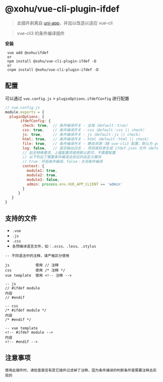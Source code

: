 # @xohu/vue-cli-plugin-ifdef
> 此插件剥离自 [uni-app](https://uniapp.dcloud.io/platform?id=%e6%9d%a1%e4%bb%b6%e7%bc%96%e8%af%91 "demo")，并加以改造以适应 vue-cli

> vue-cli3 的条件编译插件

 **安装**

 ```
  vue add @xohu/ifdef
  or
  npm install @xohu/vue-cli-plugin-ifdef -D
  or
  cnpm install @xohu/vue-cli-plugin-ifdef -D
  ```

  ## 配置
可以通过 `vue.config.js` > `pluginOptions.ifdefConfig` 进行配置

``` js
// vue.config.js
module.exports = {
  pluginOptions: {
       ifdefConfig: {
        check: true,  // 条件编译开关 - 全局（default：true）
        css: true,    // 条件编译开关 - css（default：css || check）
        js: true,     // 条件编译开关 - js（default：js || check）
        html: true,   // 条件编译开关 - html（default：html || check）
        file: true,   // 条件编译开关 - 静态资源（随 vue-cli3 配置，默认为 public 目录）（default：file || check）
        log: false,   // 是否输出日志 - 项目根目录生成 ifdef.json 文件（default：log || false）
        // 如无特殊需求，上面配置项使用默认即可，不需要配置
        // 以下列出了需要条件编译去验证的自定义模块
        // true：开启条件编译，false：关闭条件编译
        context: {
          module1: true,
          module2: true,
          module3: false,
          admin: process.env.VUE_APP_CLIENT == 'admin'
        }
      }
   }
}
```

## 支持的文件
- `.vue`
- `.js`
- `.css`
- `各预编译语言文件，如：.scss、.less、.stylus`
```
-- 不同语法中的注释，请严格区分使用

js            使用 // 注释
css           使用 /* 注释 */
vue template  使用 <!-- 注释 -->

-- js 
// #ifdef module
内容
// #endif

-- css 
/* #ifdef module */
内容
/* #endif */

-- vue template 
<!-- #ifdef module -->
内容
<!-- #endif -->
```

## 注意事项
```
使用此插件时，请检查是否有其它插件过滤掉了注释，因为条件编译的判断条件是需要注释去实现的
```
